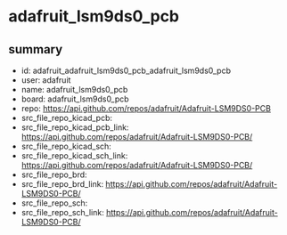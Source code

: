 # adafruit_lsm9ds0_pcb
 
## summary 
* id: adafruit_adafruit_lsm9ds0_pcb_adafruit_lsm9ds0_pcb
* user: adafruit
* name: adafruit_lsm9ds0_pcb
* board: adafruit_lsm9ds0_pcb
* repo: https://api.github.com/repos/adafruit/Adafruit-LSM9DS0-PCB
* src_file_repo_kicad_pcb: 
* src_file_repo_kicad_pcb_link: https://api.github.com/repos/adafruit/Adafruit-LSM9DS0-PCB/
* src_file_repo_kicad_sch: 
* src_file_repo_kicad_sch_link: https://api.github.com/repos/adafruit/Adafruit-LSM9DS0-PCB/
* src_file_repo_brd: 
* src_file_repo_brd_link: https://api.github.com/repos/adafruit/Adafruit-LSM9DS0-PCB/
* src_file_repo_sch: 
* src_file_repo_sch_link: https://api.github.com/repos/adafruit/Adafruit-LSM9DS0-PCB/




